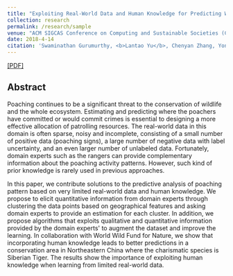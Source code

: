 ```yaml
---
title: "Exploiting Real-World Data and Human Knowledge for Predicting Wildlife Poaching"
collection: research
permalink: /research/sample
venue: "ACM SIGCAS Conference on Computing and Sustainable Societies (COMPASS 2018)"
date: 2018-4-14
citation: 'Swaminathan Gurumurthy, <b>Lantao Yu</b>, Chenyan Zhang, Yongchao Jin, Weiping Li, Xiaodong Zhang, Fei Fang. <i>ACM SIGCAS Conference on Computing and Sustainable Societies.</i> <b>COMPASS 2018</b>.'
---
```

[[PDF]](http://lantaoyu.github.io/files/compass18.pdf)

## Abstract
Poaching continues to be a significant threat to the conservation of wildlife and the whole ecosystem. Estimating and predicting where the poachers have committed or would commit crimes is essential to designing a more effective allocation of patrolling resources. The real-world data in this domain is often sparse, noisy and incomplete, consisting of a small number of positive data (poaching signs), a large number of negative data with label uncertainty, and an even larger number of unlabeled data. Fortunately, domain experts such as the rangers can provide complementary information about the poaching activity patterns. However, such kind of prior knowledge is rarely used in previous approaches.

In this paper, we contribute solutions to the predictive analysis of poaching pattern based on very limited real-world data and human knowledge. We propose to elicit quantitative information from domain experts through clustering the data points based on geographical features and asking domain experts to provide an estimation for each cluster. In addition, we propose algorithms that exploits qualitative and quantitative information provided by the domain experts' to augment the dataset and improve the learning. In collaboration with World Wild Fund for Nature, we show that incorporating human knowledge leads to better predictions in a conservation area in Northeastern China where the charismatic species is Siberian Tiger. The results show the importance of exploiting human knowledge when learning from limited real-world data.
